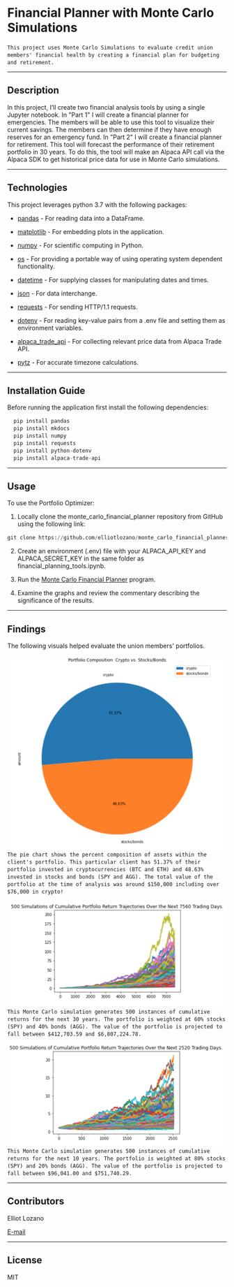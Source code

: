 # Financial Planner with Monte Carlo Simulations

`This project uses Monte Carlo Simulations to evaluate credit union members' financial health by creating a financial plan for budgeting and retirement.`

---

## Description

In this project, I’ll create two financial analysis tools by using a single Jupyter notebook. In "Part 1" I will create a financial planner for emergencies. The members will be able to use this tool to visualize their current savings. The members can then determine if they have enough reserves for an emergency fund. In "Part 2" I will create a financial planner for retirement. This tool will forecast the performance of their retirement portfolio in 30 years. To do this, the tool will make an Alpaca API call via the Alpaca SDK to get historical price data for use in Monte Carlo simulations.

---

## Technologies

This project leverages python 3.7 with the following packages:

* [pandas](https://github.com/pandas-dev/pandas) - For reading data into a DataFrame.

* [matplotlib](https://matplotlib.org/stable/users/index.html) - For embedding plots in the application.

* [numpy](https://github.com/numpy/numpy) - For scientific computing in Python.

* [os](https://docs.python.org/3/library/os.html) - For providing a portable way of using operating system dependent functionality.

* [datetime](https://docs.python.org/3/library/datetime.html) - For supplying classes for manipulating dates and times.

* [json](https://docs.python.org/3/library/json.html) - For data interchange.

* [requests](https://docs.python-requests.org/en/master/index.html) - For sending HTTP/1.1 requests.

* [dotenv](https://pypi.org/project/python-dotenv/) - For reading key-value pairs from a .env file and setting them as environment variables.

* [alpaca_trade_api](https://alpaca.markets/docs/api-documentation/) - For collecting relevant price data from Alpaca Trade API.

* [pytz](https://pypi.org/project/pytz/) - For accurate timezone calculations.

---

## Installation Guide

Before running the application first install the following dependencies:

```python
  pip install pandas
  pip install mkdocs
  pip install numpy
  pip install requests
  pip install python-dotenv
  pip install alpaca-trade-api
```

---

## Usage

To use the Portfolio Optimizer:

1. Locally clone the monte_carlo_financial_planner repository from GitHub using the following link:

```python
git clone https://github.com/elliotlozano/monte_carlo_financial_planner.git
```

2. Create an environment (.env) file with your ALPACA_API_KEY and ALPACA_SECRET_KEY in the same folder as financial_planning_tools.ipynb.

3. Run the [Monte Carlo Financial Planner](financial_planning_tools.ipynb) program.

4. Examine the graphs and review the commentary describing the significance of the results.

---

## Findings

The following visuals helped evaluate the union members' portfolios.

![Portfolio Composition](portfolio_composition.png)
`The pie chart shows the percent composition of assets within the client's portfolio. This particular client has 51.37% of their portfolio invested in cryptocurrencies (BTC and ETH) and 48.63% invested in stocks and bonds (SPY and AGG). The total value of the portfolio at the time of analysis was around $150,000 including over $76,000 in crypto!`

![30-Year Monte Carlo Simulation - 60/40](MC_60_40_30years.png)
`This Monte Carlo simulation generates 500 instances of cumulative returns for the next 30 years. The portfolio is weighted at 60% stocks (SPY) and 40% bonds (AGG). The value of the portfolio is projected to fall between $412,703.59 and $6,807,224.78.`

![10-Year Monte Carlo Simulation - 80/20](MC_80_20_10years.png)
`This Monte Carlo simulation generates 500 instances of cumulative returns for the next 10 years. The portfolio is weighted at 80% stocks (SPY) and 20% bonds (AGG). The value of the portfolio is projected to fall between $96,041.00 and $751,740.29.`

---

## Contributors

Elliot Lozano

[E-mail](elliotlozano95@gmail.com)

---

## License

MIT